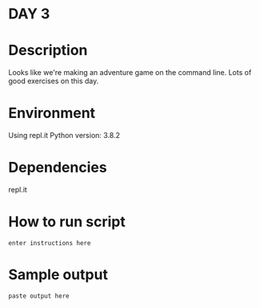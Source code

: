 
# DAY 3

# Description
Looks like we're making an adventure game on the command line.
Lots of good exercises on this day.

# Environment
Using repl.it
Python version: 3.8.2

# Dependencies
repl.it

# How to run script
```
enter instructions here
```

# Sample output
```
paste output here
```

